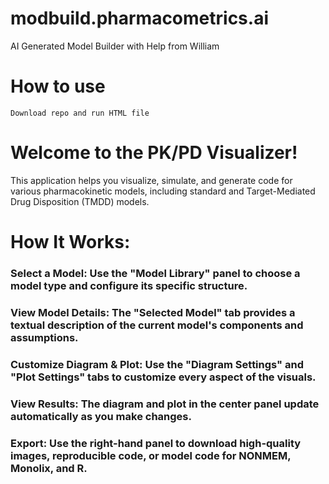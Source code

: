 # modbuild.pharmacometrics.ai
AI Generated Model Builder with Help from William

# How to use
```
Download repo and run HTML file
```

# Welcome to the PK/PD Visualizer!

This application helps you visualize, simulate, and generate code for various pharmacokinetic models, including standard and Target-Mediated Drug Disposition (TMDD) models.

# How It Works:

### Select a Model: Use the "Model Library" panel to choose a model type and configure its specific structure.

### View Model Details: The "Selected Model" tab provides a textual description of the current model's components and assumptions.

### Customize Diagram & Plot: Use the "Diagram Settings" and "Plot Settings" tabs to customize every aspect of the visuals.

### View Results: The diagram and plot in the center panel update automatically as you make changes.

### Export: Use the right-hand panel to download high-quality images, reproducible code, or model code for NONMEM, Monolix, and R.
